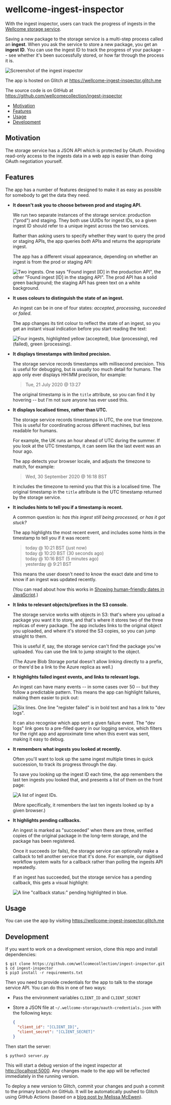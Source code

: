 # wellcome-ingest-inspector

With the ingest inspector, users can track the progress of ingests in the [Wellcome storage service](https://github.com/wellcomecollection/storage-service).

Saving a new package to the storage service is a multi-step process called an **ingest**.
When you ask the service to store a new package, you get an **ingest ID**.
You can use the ingest ID to track the progress of your package -- see whether it's been successfully stored, or how far through the process it is.

![Screenshot of the ingest inspector](screenshot.png)

The app is hosted on Glitch at <https://wellcome-ingest-inspector.glitch.me>

The source code is on GitHub at <https://github.com/wellcomecollection/ingest-inspector>

-   [Motivation](#motivation)
-   [Features](#features)
-   [Usage](#usage)
-   [Development](#development)



## Motivation

The storage service has a JSON API which is protected by OAuth.
Providing read-only access to the ingests data in a web app is easier than doing OAuth negotiation yourself.



## Features

The app has a number of features designed to make it as easy as possible for somebody to get the data they need.

*   **It doesn't ask you to choose between prod and staging API.**

    We run two separate instances of the storage service: production ("prod") and staging.
    They both use UUIDs for ingest IDs, so a given ingest ID should refer to a unique ingest across the two services.

    Rather than asking users to specify whether they want to query the prod or staging APIs, the app queries *both* APIs and returns the appropriate ingest.

    The app has a different visual appearance, depending on whether an ingest is from the prod or staging API:

    ![Two ingests. One says "Found ingest [ID] in the production API", the other "Found ingest [ID] in the staging API". The prod API has a solid green background; the staging API has green text on a white background.](screenshots/prod_staging_api.png)

*   **It uses colours to distinguish the state of an ingest.**

    An ingest can be in one of four states: *accepted*, *processing*, *succeeded* or *failed*.

    The app changes its tint colour to reflect the state of an ingest, so you get an instant visual indication before you start reading the text:

    ![Four ingests, highlighted yellow (accepted), blue (processing), red (failed), green (processing).](screenshots/ingest_state_colours.png)

*   **It displays timestamps with limited precision.**

    The storage service records timestamps with millisecond precision.
    This is useful for debugging, but is usually too much detail for humans.
    The app only ever displays HH:MM precision, for example:

    > Tue, 21 July 2020 @ 13:27

    The original timestamp is in the `title` attribute, so you can find it by hovering -- but I'm not sure anyone has ever used this.

*   **It displays localised times, rather than UTC.**

    The storage service records timestamps in UTC, the one true timezone.
    This is useful for coordinating across different machines, but less readable for humans.

    For example, the UK runs an hour ahead of UTC during the summer.
    If you look at the UTC timestamps, it can seem like the last event was an hour ago.

    The app detects your browser locale, and adjusts the timezone to match, for example:

    > Wed, 30 September 2020 @ 16:18 BST

    It includes the timezone to remind you that this is a localised time.
    The original timestamp in the `title` attribute is the UTC timestamp returned by the storage service.

*   **It includes hints to tell you if a timestamp is recent.**

    A common question is: *has this ingest still being processed, or has it got stuck?*

    The app highlights the most recent event, and includes some hints in the timestamp to tell you if it was recent:

    > today @ 10:21 BST (just now)<br/>
    > today @ 10:20 BST (30 seconds ago)<br/>
    > today @ 10:16 BST (5 minutes ago)<br/>
    > yesterday @ 9:21 BST

    This means the user doesn't need to know the exact date and time to know if an ingest was updated recently.

    (You can read about how this works in [Showing human-friendly dates in JavaScript](https://alexwlchan.net/2020/05/human-friendly-dates-in-javascript/).)

*   **It links to relevant objects/prefixes in the S3 console.**

    The storage service works with objects in S3: that's where you upload a package you want it to store, and that's where it stores two of the three replicas of every package.
    The app includes links to the original object you uploaded, and where it's stored the S3 copies, so you can jump straight to them.

    This is useful if, say, the storage service can't find the package you've uploaded.
    You can use the link to jump straight to the object.

    (The Azure Blob Storage portal doesn't allow linking directly to a prefix, or there'd be a link to the Azure replica as well.)

*   **It highlights failed ingest events, and links to relevant logs.**

    An ingest can have many events -- in some cases over 50 -- but they follow a predictable pattern.
    This means the app can highlight failures, making them easier to pick out:

    ![Six lines. One line "register failed" is in bold text and has a link to "dev logs".](screenshots/ingest_errors.png)

    It can also recognise which app sent a given failure event.
    The "dev logs" link goes to a pre-filled query in our logging service, which filters for the right app and approximate time when this event was sent, making it easy to debug.

*   **It remembers what ingests you looked at recently.**

    Often you'll want to look up the same ingest multiple times in quick succession, to track its progress through the day.

    To save you looking up the ingest ID each time, the app remembers the last ten ingests you looked that, and presents a list of them on the front page:

    ![A list of ingest IDs.](screenshots/recent_ingests.png)

    (More specifically, it remembers the last ten ingests looked up by a given browser.)

*   **It highlights pending callbacks.**

    An ingest is marked as "succeeded" when there are three, verified copies of the original package in the long-term storage, and the package has been registered.

    Once it succeeds (or fails), the storage service can optionally make a callback to tell another service that it's done.
    For example, our digitised workflow system waits for a callback rather than polling the ingests API repeatedly.

    If an ingest has succeeded, but the storage service has a pending callback, this gets a visual highlight:

    ![A line "callback status:" pending highlighted in blue.](screenshots/pending_callback.png)



## Usage

You can use the app by visiting <https://wellcome-ingest-inspector.glitch.me>



## Development

If you want to work on a development version, clone this repo and install dependencies:

```console
$ git clone https://github.com/wellcomecollection/ingest-inspector.git
$ cd ingest-inspector
$ pip3 install -r requirements.txt
```

Then you need to provide credentials for the app to talk to the storage service API.
You can do this in one of two ways:

*   Pass the environment variables `CLIENT_ID` and `CLIENT_SECRET`
*   Store a JSON file at `~/.wellcome-storage/oauth-credentials.json` with the following keys:

    ```json
    {
      "client_id": "[CLIENT_ID]",
      "client_secret": "[CLIENT_SECRET]"
    }
    ```

Then start the server:

```console
$ python3 server.py
```

This will start a debug version of the ingest inspector at <http://localhost:5000>.
Any changes made to the app will be reflected immediately in the running version.

To deploy a new version to Glitch, commit your changes and push a commit to the primary branch on GitHub.
It will be automatically pushed to Glitch using GitHub Actions (based on a [blog post by Melissa McEwen](https://dev.to/glitch/automating-my-deploys-from-github-to-glitch-2fpd)).
